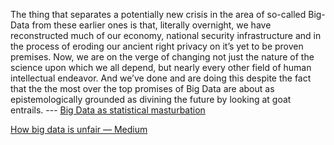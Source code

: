 The thing that separates a potentially new crisis in the area of so-called Big-Data from these earlier ones is that, literally overnight, we have reconstructed much of our economy, national security infrastructure and in the process of eroding our ancient right privacy on it’s yet to be proven premises. Now, we are on the verge of changing not just the nature of the science upon which we all depend, but nearly every other field of human intellectual endeavor. And we’ve done and are doing this despite the fact that the the most over the top promises of Big Data are about as epistemologically grounded as divining the future by looking at goat entrails. --- [Big Data as statistical masturbation](http://ieet.org/index.php/IEET/more/searle20150208)

[How big data is unfair — Medium](https://medium.com/@mrtz/how-big-data-is-unfair-9aa544d739de)

